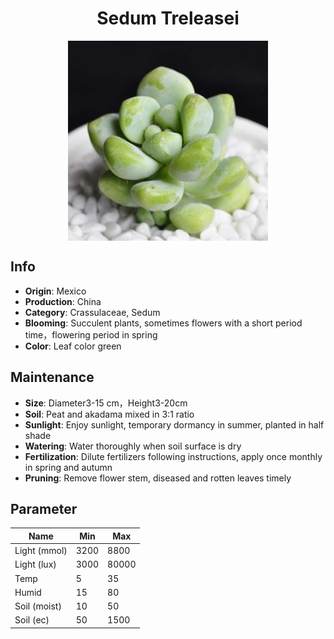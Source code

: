 <h1 align='center'>Sedum Treleasei</h1>
<p align="center">
    <img 
        align='center'
        width='320'
        src="../images/sedum treleasei.png" 
        alt='Sedum Treleasei' />
</p>

## Info

 - **Origin**: Mexico
 - **Production**: China
 - **Category**: Crassulaceae, Sedum
 - **Blooming**: Succulent plants, sometimes flowers with a short period time，flowering period in spring
 - **Color**: Leaf color green

## Maintenance

 - **Size**: Diameter3-15 cm，Height3-20cm
 - **Soil**: Peat and akadama mixed in 3:1 ratio
 - **Sunlight**: Enjoy sunlight, temporary dormancy in summer, planted in half shade
 - **Watering**: Water thoroughly when soil surface is dry
 - **Fertilization**: Dilute fertilizers following instructions, apply once monthly in spring and autumn
 - **Pruning**: Remove flower stem, diseased and rotten leaves timely

## Parameter

| Name         | Min  | Max   |
|--------------|------|-------|
| Light (mmol) | 3200 | 8800  |
| Light (lux)  | 3000 | 80000 |
| Temp         | 5    | 35    |
| Humid        | 15   | 80    |
| Soil (moist) | 10   | 50    |
| Soil (ec)    | 50  | 1500  |